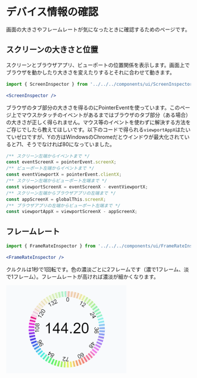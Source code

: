 # デバイス情報の確認

画面の大きさやフレームレートが気になったときに確認するためのページです。

## スクリーンの大きさと位置

スクリーンとブラウザアプリ、ビューポートの位置関係を表示します。画面上でブラウザを動かしたり大きさを変えたりするとそれに合わせて動きます。

```js (import)
import { ScreenInspector } from '../../../components/ui/ScreenInspector';
```

```jsx (include)
<ScreenInspector />
```

ブラウザのタブ部分の大きさを得るのにPointerEventを使っています。このページ上でマウスかタッチのイベントがあるまではブラウザのタブ部分（ある場合）の大きさが正しく得られません。マウス等のイベントを使わずに解決する方法をご存じでしたら教えてほしいです。以下のコードで得られる`viewportAppX`はたいていゼロですが、Yの方はWindowsのChromeだとウインドウが最大化されていると71、そうでなければ80になっていました。

```typescript
/** スクリーン左端からイベントまで */
const eventScreenX = pointerEvent.screenX;
/** ビューポート左端からイベントまで */
const eventViewportX = pointerEvent.clientX;
/** スクリーン左端からビューポート左端まで */
const viewportScreenX = eventScreenX - eventViewportX;
/** スクリーン左端からブラウザアプリの左端まで */
const appScreenX = globalThis.screenX;
/** ブラウザアプリの左端からビューポート左端まで */
const viewportAppX = viewportScreenX - appScreenX;
```

## フレームレート

```js (import)
import { FrameRateInspector } from '../../../components/ui/FrameRateInspector';
```

```jsx (include)
<FrameRateInspector />
```

クルクルは1秒で1回転です。色の濃淡ごとに2フレームです（濃で1フレーム、淡で1フレーム）。フレームレートが高ければ濃淡が細かくなります。

![144フレーム/秒の場合](./144fps.png)
